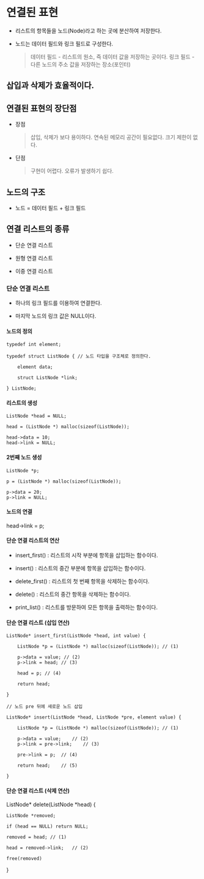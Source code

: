 # 연결된 표현

- 리스트의 항목들을 노드(Node)라고 하는 곳에 분산하여 저장한다.

- 노드는 데이터 필드와 링크 필드로 구성한다.

    > 데이터 필드 - 리스트의 원소, 즉 데이터 값을 저장하는 곳이다.
    > 링크 필드 - 다른 노드의 주소 값을 저장하는 장소(포인터)

## 삽입과 삭제가 효율적이다.


## 연결된 표현의 장단점

- 장점

    > 삽입, 삭제가 보다 용이하다.
    > 연속된 메모리 공간이 필요없다.
    > 크기 제한이 없다.

- 단점

    > 구현이 어렵다.
    > 오류가 발생하기 쉽다.


## 노드의 구조

- 노드 = 데이터 필드 + 링크 필드


## 연결 리스트의 종류

- 단순 연결 리스트

- 원형 연결 리스트

- 이중 연결 리스트


### 단순 연결 리스트

- 하나의 링크 필드를 이용하여 연결한다.

- 마지막 노드의 링크 값은 NULL이다.

#### 노드의 정의

    typedef int element;

    typedef struct ListNode { // 노드 타입을 구조체로 정의한다.
    
        element data;

        struct ListNode *link;

    } ListNode;


#### 리스트의 생성

    ListNode *head = NULL;

    head = (ListNode *) malloc(sizeof(ListNode));

    head->data = 10;
    head->link = NULL;


#### 2번째 노드 생성

    ListNode *p;

    p = (ListNode *) malloc(sizeof(ListNode));

    p->data = 20;
    p->link = NULL;

#### 노드의 연결

head->link = p;


#### 단순 연결 리스트의 연산

- insert_first() : 리스트의 시작 부분에 항목을 삽입하는 함수이다.

- insert() : 리스트의 중간 부분에 항목을 삽입하는 함수이다.

- delete_first() : 리스트의 첫 번째 항목을 삭제하는 함수이다.

- delete() : 리스트의 중간 항목을 삭제하는 함수이다.

- print_list() : 리스트를 방문하여 모든 항목을 출력하는 함수이다.


#### 단순 연결 리스트 (삽입 연산)

    ListNode* insert_first(ListNode *head, int value) {

        ListNode *p = (ListNode *) malloc(sizeof(ListNode)); // (1)

        p->data = value; // (2)
        p->link = head; // (3)

        head = p; // (4)

        return head;

    }

    // 노드 pre 뒤에 새로운 노드 삽입

    ListNode* insert(ListNode *head, ListNode *pre, element value) {

        ListNode *p = (ListNode *) malloc(sizeof(ListNode)); // (1)

        p->data = value;    // (2)
        p->link = pre->link;    // (3)

        pre->link = p;  // (4)

        return head;    // (5)

    }


#### 단순 연결 리스트 (삭제 연산)

ListNode* delete(ListNode *head) {

    ListNode *removed;

    if (head == NULL) return NULL;

    removed = head; // (1)

    head = removed->link;   // (2)

    free(removed)

}
